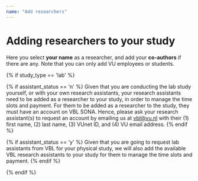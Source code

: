 ```yaml
---
name: "Add researchers"
---
```


# Adding researchers to your study

Here you select **your name** as a researcher, and add your **co-authors** if there are any. Note that you can only add VU employees or students.

{% if study_type == 'lab' %}

{% if assistant_status == 'n' %}
Given that you are conducting the lab study yourself, or with your own research assistants, your research assistants need to be added as a researcher to your study, in order to manage the time slots and payment. For them to be added as a researcher to the study, they must have an account on VBL SONA. Hence, please ask your research assistant(s) to request an account by emailing us at [vbl@vu.nl](mailto:vbl@vu.nl) with their (1) first name, (2) last name, (3) VUnet ID, and (4) VU email address.
{% endif %}

{% if assistant_status == 'y' %}
Given that you are going to request lab assistants from VBL for your physical study, we will also add the available VBL research assistants to your study for them to manage the time slots and payment.
{% endif %}

{% endif %}

